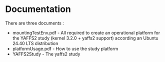 # Documentation

There are three documents :
- mountingTestEnv.pdf - All required to create an operational platform for the YAFFS2 study (kernel 3.2.0 + yaffs2 support) according an Ubuntu 24.40 LTS distribution
- platformUsage.pdf - How to use the study platform
- YAFFS2Study - The yaffs2 study
